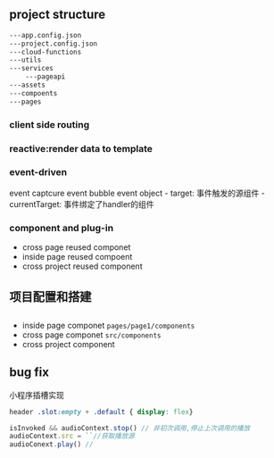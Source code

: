 ## project structure

```sh
---app.config.json
---project.config.json
---cloud-functions
---utils
---services
    ---pageapi
---assets
---compoents
---pages
```

### client side routing
### reactive:render data to template
### event-driven
  event captcure
  event bubble
  event object
    - target: 事件触发的源组件
    - currentTarget: 事件绑定了handler的组件


### component and plug-in
- cross page reused componet
- inside page reused compoent
- cross project reused component


## 项目配置和搭建



##
- inside page componet `pages/page1/components`
- cross page componet `src/components`
- cross project component



## bug fix

小程序插槽实现

```css
header .slot:empty + .default { display: flex}
```


```js
isInvoked && audioContext.stop() // 非初次调用,停止上次调用的播放
audioContext.src = ``//获取播放源
audioConext.play() //
```
